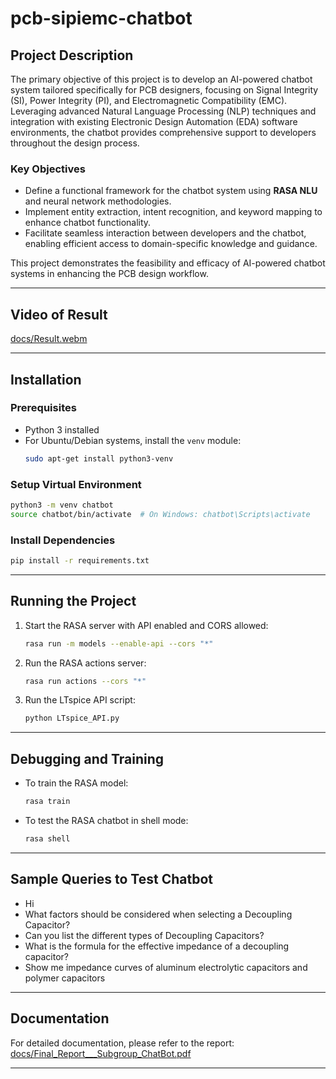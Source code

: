 # pcb-sipiemc-chatbot

## Project Description

The primary objective of this project is to develop an AI-powered chatbot system tailored specifically for PCB designers, focusing on Signal Integrity (SI), Power Integrity (PI), and Electromagnetic Compatibility (EMC). Leveraging advanced Natural Language Processing (NLP) techniques and integration with existing Electronic Design Automation (EDA) software environments, the chatbot provides comprehensive support to developers throughout the design process.

### Key Objectives
- Define a functional framework for the chatbot system using **RASA NLU** and neural network methodologies.
- Implement entity extraction, intent recognition, and keyword mapping to enhance chatbot functionality.
- Facilitate seamless interaction between developers and the chatbot, enabling efficient access to domain-specific knowledge and guidance.

This project demonstrates the feasibility and efficacy of AI-powered chatbot systems in enhancing the PCB design workflow.

---

## Video of Result
[docs/Result.webm](docs/Result.webm)

---

## Installation

### Prerequisites
- Python 3 installed  
- For Ubuntu/Debian systems, install the `venv` module:
  ```bash
  sudo apt-get install python3-venv
  ```

### Setup Virtual Environment
```bash
python3 -m venv chatbot
source chatbot/bin/activate  # On Windows: chatbot\Scripts\activate
```

### Install Dependencies
```bash
pip install -r requirements.txt
```

---

## Running the Project

1. Start the RASA server with API enabled and CORS allowed:
   ```bash
   rasa run -m models --enable-api --cors "*"
   ```
2. Run the RASA actions server:
   ```bash
   rasa run actions --cors "*"
   ```
3. Run the LTspice API script:
   ```bash
   python LTspice_API.py
   ```

---

## Debugging and Training

- To train the RASA model:
  ```bash
  rasa train
  ```
- To test the RASA chatbot in shell mode:
  ```bash
  rasa shell
  ```

---

## Sample Queries to Test Chatbot

- Hi
- What factors should be considered when selecting a Decoupling Capacitor?
- Can you list the different types of Decoupling Capacitors?
- What is the formula for the effective impedance of a decoupling capacitor?
- Show me impedance curves of aluminum electrolytic capacitors and polymer capacitors

---

## Documentation

For detailed documentation, please refer to the report:  
[docs/Final_Report___Subgroup_ChatBot.pdf](docs/Final_Report___Subgroup_ChatBot.pdf)

---
